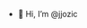 - 👋 Hi, I’m @jjozic

<!---
jjozic/jjozic is a ✨ special ✨ repository because its `README.md` (this file) appears on your GitHub profile.
You can click the Preview link to take a look at your changes.
--->
